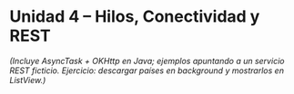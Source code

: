 
# **Unidad 4 – Hilos, Conectividad y REST**

*(Incluye AsyncTask + OKHttp en Java; ejemplos apuntando a un servicio REST ficticio. Ejercicio: descargar países en background y mostrarlos en ListView.)*
